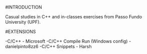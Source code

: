#INTRODUCTION

Casual studies in C++ and in-classes exercises from Passo Fundo University (UPF).

#EXTENSIONS

-C/C++ - Microsoft
-C/C++ Compile Run (Windows config) - danielpinto8zz6
-C/C++ Snippets - Harsh